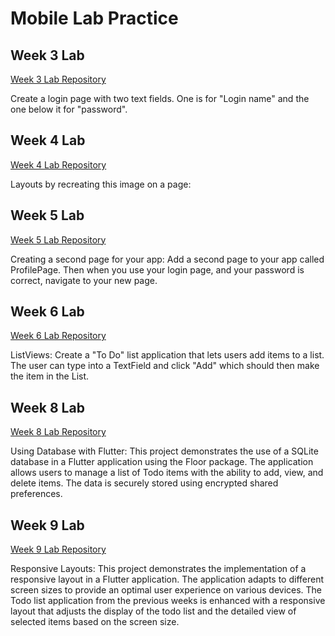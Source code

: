 # Mobile Lab Practice

## Week 3 Lab
[Week 3 Lab Repository](https://github.com/RyanRen2023/s3mobile/tree/Week3-Lab)

Create a login page with two text fields. One is for "Login name" and the one below it for "password".

## Week 4 Lab
[Week 4 Lab Repository](https://github.com/RyanRen2023/s3mobile/tree/Week4-Lab)

Layouts by recreating this image on a page:

## Week 5 Lab
[Week 5 Lab Repository](https://github.com/RyanRen2023/s3mobile/tree/Week5-Lab)

Creating a second page for your app:
Add a second page to your app called ProfilePage. Then when you use your login page, and your password is correct, navigate to your new page.

## Week 6 Lab
[Week 6 Lab Repository](https://github.com/RyanRen2023/s3mobile/tree/Week6-Lab)

ListViews:
Create a "To Do" list application that lets users add items to a list. The user can type into a TextField and click "Add" which should then make the item in the List.

## Week 8 Lab
[Week 8 Lab Repository](https://github.com/RyanRen2023/s3mobile/tree/Week8-Lab)

Using Database with Flutter:
This project demonstrates the use of a SQLite database in a Flutter application using the Floor package. The application allows users to manage a list of Todo items with the ability to add, view, and delete items. The data is securely stored using encrypted shared preferences.

## Week 9 Lab
[Week 9 Lab Repository](https://github.com/RyanRen2023/s3mobile/tree/Week9-Lab)

Responsive Layouts:
This project demonstrates the implementation of a responsive layout in a Flutter application. The application adapts to different screen sizes to provide an optimal user experience on various devices. The Todo list application from the previous weeks is enhanced with a responsive layout that adjusts the display of the todo list and the detailed view of selected items based on the screen size.